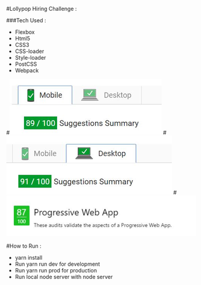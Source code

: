 #Lollypop Hiring Challenge :

###Tech Used :
 - Flexbox
 - Html5
 - CSS3
 - CSS-loader
 - Style-loader
 - PostCSS
 - Webpack
 
#![Alt text](https://github.com/nrvarun/lollypop-hack/blob/master/Mobile.JPG?raw=true "Pagespeed Insights - Mobile")
#![Alt text](https://github.com/nrvarun/lollypop-hack/blob/master/Desktop.JPG?raw=true "Pagespeed Insights - Desktop")
#![Alt text](https://github.com/nrvarun/lollypop-hack/blob/master/PWA-audit.JPG?raw=true "Progressive Web App - Audit by Lighthouse")

 #How to Run :
 - yarn install
 - Run yarn run dev for development
 - Run yarn run prod for production
 - Run local node server with node server